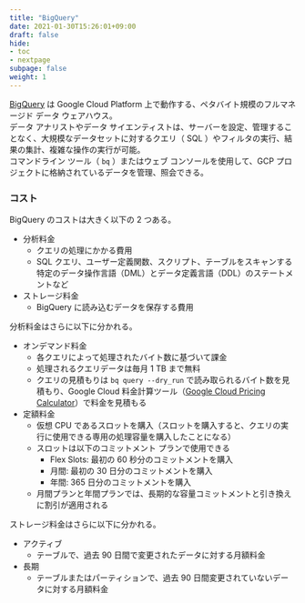 ```yaml
---
title: "BigQuery"
date: 2021-01-30T15:26:01+09:00
draft: false
hide:
- toc
- nextpage
subpage: false
weight: 1
---
```


<!--more-->

[BigQuery](https://cloud.google.com/bigquery/docs) は Google Cloud Platform 上で動作する、ペタバイト規模のフルマネージド データ ウェアハウス。  
データ アナリストやデータ サイエンティストは、サーバーを設定、管理することなく、大規模なデータセットに対するクエリ（ SQL ）やフィルタの実行、結果の集計、複雑な操作の実行が可能。  
コマンドライン ツール（ `bq` ）またはウェブ コンソールを使用して、GCP プロジェクトに格納されているデータを管理、照会できる。

### コスト

BigQuery のコストは大きく以下の 2 つある。

- 分析料金
    - クエリの処理にかかる費用
    - SQL クエリ、ユーザー定義関数、スクリプト、テーブルをスキャンする特定のデータ操作言語（DML）とデータ定義言語（DDL）のステートメントなど
- ストレージ料金
    - BigQuery に読み込むデータを保存する費用

分析料金はさらに以下に分かれる。

- オンデマンド料金
    - 各クエリによって処理されたバイト数に基づいて課金
    - 処理されるクエリデータは毎月 1 TB まで無料
    - クエリの見積もりは `bq query --dry_run` で読み取られるバイト数を見積もり、Google Cloud 料金計算ツール（[Google Cloud Pricing Calculator](https://cloud.google.com/products/calculator/)）で料金を見積もる
- 定額料金
    - 仮想 CPU であるスロットを購入（スロットを購入すると、クエリの実行に使用できる専用の処理容量を購入したことになる）
    - スロットは以下のコミットメント プランで使用できる
        - Flex Slots: 最初の 60 秒分のコミットメントを購入
        - 月間: 最初の 30 日分のコミットメントを購入
        - 年間: 365 日分のコミットメントを購入
    - 月間プランと年間プランでは、長期的な容量コミットメントと引き換えに割引が適用される

ストレージ料金はさらに以下に分かれる。

- アクティブ
    - テーブルで、過去 90 日間で変更されたデータに対する月額料金
- 長期
    - テーブルまたはパーティションで、過去 90 日間変更されていないデータに対する月額料金